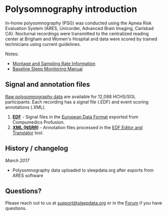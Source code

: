 # Polysomnography introduction

In-home polysomnography (PSG) was conducted using the Apnea Risk Evaluation System (ARES, Unicorder, Advanced Brain Imaging, Carlsbad CA).  Nocturnal recordings were transmitted to the centralized reading center at Brigham and Women's Hospital and data were scored by trained technicians using current guidelines.

Notes:

- [Montage and Sampling Rate Information](:pages_path:/montage-and-sampling-rate-information.md)
- [Baseline Sleep Monitoring Manual](:files_path:/documentation?f=HCHS_SOL_Baseline_Sleep_Monitoring_Manual.pdf)

## Signal and annotation files

[Raw polysomnography data](:files_path:/polysomnography) are available for 12,088 HCHS/SOL participants. Each recording has a signal file (.EDF) and event scoring annotations (.XML).

1. **[EDF](:files_path:/polysomnography/edfs)** - Signal files in the [European Data Format](http://www.edfplus.info/) exported from Compumedics Profusion.
2. **[XML (NSRR)](:files_path:/polysomnography/annotations-events-nsrr)** - Annotation files processed in the [EDF Editor and Translator](https://www.sleepdata.org/community/tools/12) tool.

## History / changelog

*March 2017*
- Polysomnography data uploaded to sleepdata.org after exports from ARES software

## Questions?

Please reach out to us at support@sleepdata.org or in the [Forum](https://sleepdata.org/forum) if you have questions.
